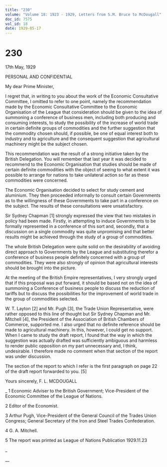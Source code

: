 ```yaml
---
title: "230"
volume: "Volume 18: 1923 - 1929, Letters from S.M. Bruce to McDougall"
doc_id: 7575
vol_id: 18
date: 1929-05-17
---
```


# 230

17th May, 1929

PERSONAL AND CONFIDENTIAL

My dear Prime Minister,

I regret that, in writing to you about the work of the Economic Consultative Committee, I omitted to refer to one point, namely the recommendation made by the Economic Consultative Committee to the Economic Organisation of the League that consideration should be given to the idea of summoning a conference of business men, including both producing and consuming interests, to study the possibility of the increase of world trade in certain definite groups of commodities and the further suggestion that the commodity chosen should, if possible, be one of equal interest both to industry and to agriculture and the consequent suggestion that agricultural machinery might be the subject chosen.

This recommendation was the result of a strong initiative taken by the British Delegation. You will remember that last year it was decided to recommend to the Economic Organisation that studies should be made of certain definite commodities with the object of seeing to what extent it was possible to arrange for nations to take unilateral action so far as these commodities were concerned.

The Economic Organisation decided to select for study cement and aluminium. They then proceeded informally to consult certain Governments as to the willingness of these Governments to take part in a conference on the subject. The results of these consultations were unsatisfactory.

Sir Sydney Chapman [1] strongly expressed the view that two mistakes in policy had been made. Firstly, in attempting to induce Governments to be formally represented in a conference of this sort and, secondly, that a discussion on a single commodity was quite unpromising and that better results might be achieved through the study of a group of commodities.

The whole British Delegation were quite solid on the desirability of avoiding direct approach to Governments by the League and substituting therefor a conference of business people definitely concerned with a group of commodities. They were also strongly of opinion that agricultural interests should be brought into the picture.

At the meeting of the British Empire representatives, I very strongly urged that if this proposal was put forward, it should be based not on the idea of summoning a Conference of business people to discuss the reduction of tariffs but to discuss the possibilities for the improvement of world trade in the group of commodities selected.

W. T. Layton [2] and Mr. Pugh [3], the Trade Union Representative, were rather opposed to this line of thought but Sir Sydney Chapman and Mr. Mitchell [4], the President of the Association of British Chambers of Commerce, supported me. I also urged that no definite reference should be made to agricultural machinery. In this, however, I could get no support. When I came to study the draft report, I found that the way in which the suggestion was actually drafted was sufficiently ambiguous and harmless to render public opposition on my part unnecessary and, I think, undesirable. I therefore made no comment when that section of the report was under discussion.

The section of the report to which I refer is the first paragraph on page 22 of the draft report forwarded to you. [5]

Yours sincerely, F. L. MCDOUGALL 

_ 1 Economic Adviser to the British Government; Vice-President of the Economic Committee of the League of Nations.

2 Editor of the Economist.

3 Arthur Pugh, Vice-President of the General Council of the Trades Union Congress; General Secretary of the Iron and Steel Trades Confederation.

4 G. A. Mitchell.

5 The report was printed as League of Nations Publication 1929.11.23

_

__
